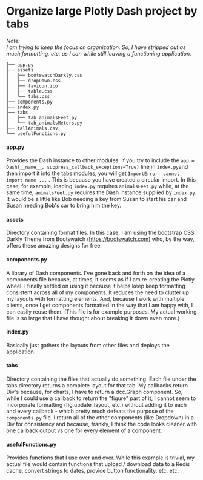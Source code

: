 # Organize large Plotly Dash project by tabs


*Note:</br>
I am trying to keep the focus on organization. So, I have stripped out as much formatting, etc. as I can while still leaving a functioning application.* 



```
├── app.py
├── assets
│   ├── bootswatchDarkly.css
│   ├── dropDown.css
│   ├── favicon.ico
│   ├── table.css
│   └── tabs.css
├── components.py
├── index.py
├── tabs
│   ├── tab_animalsFeet.py
│   └── tab_animalsMeters.py
├── tallAnimals.csv
└── usefulFunctions.py

```

#### app.py
Provides the Dash instance to other modules. If you try to include the ```app = Dash(__name__, suppress_callback_exceptions=True)``` line in ```index.py```and then import it into the tabs modules, you will get ```ImportError: cannot import name ...``` . This is because you have created a circular import. In this case, for example, loading ```index.py``` requires ```animalsFeet.py``` while, at the same time, ```animalsFeet.py``` requires the Dash instance supplied by ```index.py```. It would be a little like Bob needing a key from Susan to start his car and Susan needing Bob's car to bring him the key.

#### assets
Directory containing format files. In this case, I am using the bootstrap CSS Darkly Theme from Bootswatch (https://bootswatch.com) who, by the way, offers these amazing designs for free.

#### components.py
A library of Dash components. I've gone back and forth on the idea of a components file because, at times, it seems as if I am re-creating the Plotly wheel. I finally settled on using it because it helps keep keep formatting consistent across all of my components. It reduces the need to clutter up my layouts with formatting elements. And, because I work with multiple clients, once I get components formatted in the way that I am happy with, I can easily reuse them. (This file is for example purposes. My actual working file is so large that I have thought about breaking it down even more.)

#### index.py
Basically just gathers the layouts from other files and deploys the application.

#### tabs
Directory containing the files that actually do something. Each file under the tabs directory returns a complete layout for that tab. My callbacks return Div's because, for charts, I have to return a dcc.Graph component. So, while I could use a callback to return the "figure" part of it, I cannot seem to incorporate formatting (fig.update_layout, etc.) without adding it to each and every callback - which pretty much defeats the purpose of the ```components.py``` file. I return all of the other components (like Dropdown) in a Div for consistency and because, frankly, I think the code looks cleaner with one callback output vs one for every element of a component.    

#### usefulFunctions.py
Provides functions that I use over and over. While this example is trivial, my actual file would contain functions that upload / download data to a Redis cache, convert strings to dates, provide button functionality, etc. etc.  

